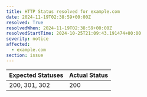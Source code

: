 ```yaml
---
title: HTTP Status resolved for example.com
date: 2024-11-19T02:38:59+00:00Z
resolved: True
resolvedWhen: 2024-11-19T02:38:59+00:00Z
resolvedStartTime: 2024-10-25T21:09:43.191474+00:00
severity: notice
affected:
  - example.com
section: issue
---
```


| Expected Statuses | Actual Status  |
|-------------------|----------------|
| 200, 301, 302 | 200 |
